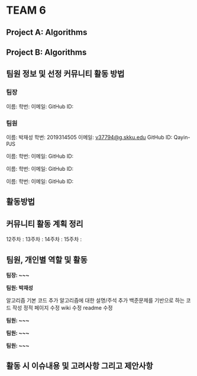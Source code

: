# TEAM 6
## Project A: Algorithms
## Project B: Algorithms


## 팀원 정보 및 선정 커뮤니티 활동 방법
### 팀장
이름: 
학번: 
이메일: 
GitHub ID: 

### 팀원
이름: 박재성
학번: 2019314505
이메일: v37794@g.skku.edu
GitHub ID: Qayin-PJS

이름: 
학번: 
이메일: 
GitHub ID: 

이름: 
학번: 
이메일: 
GitHub ID: 

이름: 
학번: 
이메일: 
GitHub ID: 

## 활동방법


## 커뮤니티 활동 계획 정리
12주차 : 
13주차 : 
14주차 : 
15주차 :

## 팀원, 개인별 역할 및 활동
**팀장: ~~~**



**팀원: 박재성**

알고리즘 기본 코드 추가
알고리즘에 대한 설명/주석 추가
백준문제를 기반으로 하는 코드 작성
정적 페이지 수정
wiki 수정
readme 수정

**팀원: ~~~**



**팀원: ~~~**



**팀원: ~~~**



## 활동 시 이슈내용 및 고려사항 그리고 제안사항
